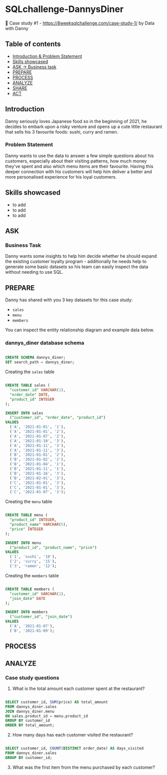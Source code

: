 # SQLchallenge-DannysDiner
📍 Case study #1 - https://8weeksqlchallenge.com/case-study-1/ by Data with Danny
<!-- insert logo img -->

## Table of contents
- [Introduction & Problem Statement](https://github.com/fadalid/SQLchallenge-DannysDiner#introduction)
- [Skills showcased](https://github.com/fadalid/SQLchallenge-DannysDiner#skills)
- [ASK -> Business task](https://github.com/fadalid/SQLchallenge-DannysDiner#ask)
- [PREPARE](https://github.com/fadalid/SQLchallenge-DannysDiner#prepare)
- [PROCESS](https://github.com/fadalid/SQLchallenge-DannysDiner#process)
- [ANALYZE](https://github.com/fadalid/SQLchallenge-DannysDiner#analyze)
- [SHARE](https://github.com/fadalid/SQLchallenge-DannysDiner#share)
- [ACT](https://github.com/fadalid/SQLchallenge-DannysDiner#act)


## Introduction 
Danny seriously loves Japanese food so in the beginning of 2021, he decides to embark upon a risky venture and opens up a cute little restaurant that sells his 3 favourite foods: sushi, curry and ramen.
### Problem Statement
Danny wants to use the data to answer a few simple questions about his customers, especially about their visiting patterns, how much money they’ve spent and also which menu items are their favourite. Having this deeper connection with his customers will help him deliver a better and more personalised experience for his loyal customers.

## Skills showcased
- to add
- to add
- to add

## ASK 
### Business Task
Danny wants some insights to help him decide whether he should expand the existing customer loyalty program - additionally he needs help to generate some basic datasets so his team can easily inspect the data without needing to use SQL.

## PREPARE 
Danny has shared with you 3 key datasets for this case study:
- <code class="language-plaintext">sales</code>
- <code class="language-plaintext">menu</code>
- <code class="language-plaintext">members</code>
  
You can inspect the entity relationship diagram and example data below. <br>
<!-- insert diagram img -->

### dannys_diner database schema

```SQL

CREATE SCHEMA dannys_diner;
SET search_path = dannys_diner;

```

Creating the <code>sales</code> table 

```SQL

CREATE TABLE sales (
  "customer_id" VARCHAR(1),
  "order_date" DATE,
  "product_id" INTEGER
);

INSERT INTO sales
  ("customer_id", "order_date", "product_id")
VALUES
  ('A', '2021-01-01', '1'),
  ('A', '2021-01-01', '2'),
  ('A', '2021-01-07', '2'),
  ('A', '2021-01-10', '3'),
  ('A', '2021-01-11', '3'),
  ('A', '2021-01-11', '3'),
  ('B', '2021-01-01', '2'),
  ('B', '2021-01-02', '2'),
  ('B', '2021-01-04', '1'),
  ('B', '2021-01-11', '1'),
  ('B', '2021-01-16', '3'),
  ('B', '2021-02-01', '3'),
  ('C', '2021-01-01', '3'),
  ('C', '2021-01-01', '3'),
  ('C', '2021-01-07', '3');

```

Creating the <code>menu</code> table

```SQL

CREATE TABLE menu (
  "product_id" INTEGER,
  "product_name" VARCHAR(5),
  "price" INTEGER
);

INSERT INTO menu
  ("product_id", "product_name", "price")
VALUES
  ('1', 'sushi', '10'),
  ('2', 'curry', '15'),
  ('3', 'ramen', '12');

```

Creating the <code>members</code> table

```SQL

CREATE TABLE members (
  "customer_id" VARCHAR(1),
  "join_date" DATE
);

INSERT INTO members
  ("customer_id", "join_date")
VALUES
  ('A', '2021-01-07'),
  ('B', '2021-01-09');

```

## PROCESS

## ANALYZE

### Case study questions

1. What is the total amount each customer spent at the restaurant?

```SQL

SELECT customer_id, SUM(price) AS total_amount
FROM dannys_diner.sales
JOIN dannys_diner.menu
ON sales.product_id = menu.product_id
GROUP BY customer_id
ORDER BY total_amount;

```

2. How many days has each customer visited the restaurant?

```SQL

SELECT customer_id, COUNT(DISTINCT order_date) AS days_visited
FROM dannys_diner.sales
GROUP BY customer_id;

```

3. What was the first item from the menu purchased by each customer?
